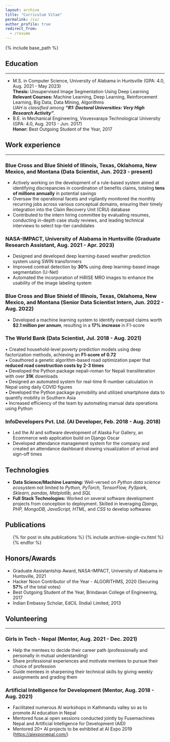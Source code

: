 ```yaml
---
layout: archive
title: "Curriculum Vitae"
permalink: /cv/
author_profile: true
redirect_from:
  - /resume
---
```


{% include base_path %}

## Education
***

* M.S. in Computer Science, University of Alabama in Huntsville (GPA: 4.0, Aug. 2021 - May 2023)<br>
  **Thesis:** Unsupervised Image Segmentation Using Deep Learning<br>
  **Relevant Courses:** Machine Learning, Deep Learning, Reinforcement Learning, Big Data, Data Mining, Algorithms<br>
  _UAH is classified among **“R1: Doctoral Universities: Very High Research Activity”**._
* B.E. in Mechanical Engineering, Visvesvaraya Technological University (GPA: 4.0, Aug. 2013 - Jun. 2017)<br>
  **Honor:** Best Outgoing Student of the Year, 2017


## Work experience
***
### Blue Cross and Blue Shield of Illinois, Texas, Oklahoma, New Mexico, and Montana (Data Scientist, Jun. 2023 - present) 

* Actively working on the development of a rule-based system aimed at identifying discrepancies in coordination of benefits claims, totaling **tens of millions annually** in potential savings
* Oversaw the operational facets and vigilantly monitored the monthly recurring jobs across various conceptual domains, ensuring their timely integration into the Claim Recovery Unit (CRU) database
* Contributed to the intern hiring committee by evaluating resumes, conducting in-depth case study reviews, and leading technical interviews to select top-tier candidates

### NASA-IMPACT, University of Alabama in Huntsville (Graduate Research Assistant, Aug. 2021 - Apr. 2023) 

* Designed and developed deep learning-based weather prediction system using SWIN transformers
* Improved contrail detection by **30%** using deep learning-based image segmentation (U-Net)
* Automated the incorporation of HiRISE MRO images to enhance the usability of the image labeling system

### Blue Cross and Blue Shield of Illinois, Texas, Oklahoma, New Mexico, and Montana (Senior Data Scientist Intern, Jun. 2022 - Aug. 2022)

* Developed a machine learning system to identify overpaid claims worth **$2.1 million per annum**, resulting in a **17% increase** in F1-score

### The World Bank (Data Scientist, Jul. 2018 - Aug. 2021)

• Created household-level poverty prediction models using deep factorization methods, achieving an **F1-score of 0.72**<br>
• Coauthored a genetic algorithm-based road optimization paper that **reduced road construction costs by 2-3 times**<br>
• Developed the Python package nepali-roman for Nepali transliteration with over **31K** downloads<br>
• Designed an automated system for real-time R-number calculation in Nepal using daily COVID figures<br>
• Developed the Python package pymobility and utilized smartphone data to quantify mobility in Southern Asia<br>
• Increased efficiency of the team by automating manual data operations using Python

### InfoDevelopers Pvt. Ltd. (AI Developer, Feb. 2018 - Aug. 2018)

* Led the AI and software development of Alaska Fur Gallery, an Ecommerce web application build on Django Oscar
* Developed attendance management system for the company and created an attendance dashboard showing visualization of arrival and sign-off times


## Technologies
* **Data Science/Machine Learning:** Well-versed on _Python data science ecosystem_ not limited to _Python, PyTorch, TensorFlow, PySpark, Sklearn, pandas, Matplotlib,_ and _SQL_
* **Full Stack Technologies:** Worked on several software development projects from conception to deployment. Skilled in leveraging _Django, PHP, MongoDB, JavaScript, HTML,_ and _CSS_ to develop softwares

## Publications
  <ul>{% for post in site.publications %}
    {% include archive-single-cv.html %}
  {% endfor %}</ul>
  
<!-- Talks
======
  <ul>{% for post in site.talks %}
    {% include archive-single-talk-cv.html %}
  {% endfor %}</ul>
  
Teaching
======
  <ul>{% for post in site.teaching %}
    {% include archive-single-cv.html %}
  {% endfor %}</ul> -->
  
## Honors/Awards
* Graduate Assistantship Award, NASA-IMPACT, University of Alabama in Huntsville, 2021
* Hacker Noon Contributor of the Year - ALGORITHMS, 2020 (Securing **57%** of the total votes)
* Best Outgoing Student of the Year, Brindavan College of Engineering, 2017
* Indian Embassy Scholar, EdCIL (India) Limited, 2013


## Volunteering
***
### Girls in Tech - Nepal (Mentor, Aug. 2021 - Dec. 2021) 
* Help the mentees to decide their career path (professionally and personally in mutual understanding)
* Share professional experiences and motivate mentees to pursue their choice of profession
* Guide mentees in sharpening their technical skills by giving weekly assignments and grading them

### Artificial Intelligence for Development (Mentor, Aug. 2018 - Aug. 2021) 
* Facilitated numerous AI workshops in Kathmandu valley so as to promote AI education in Nepal
* Mentored fuse.ai open sessions conducted jointly by Fusemachines Nepal and Artificial Intelligence for Development (AID)
* Mentored 20+ AI projects to be exhibited at AI Expo 2019 (https://aiexponepal.com/)


<!-- Service and leadership
======
* Currently signed in to 43 different slack teams -->
